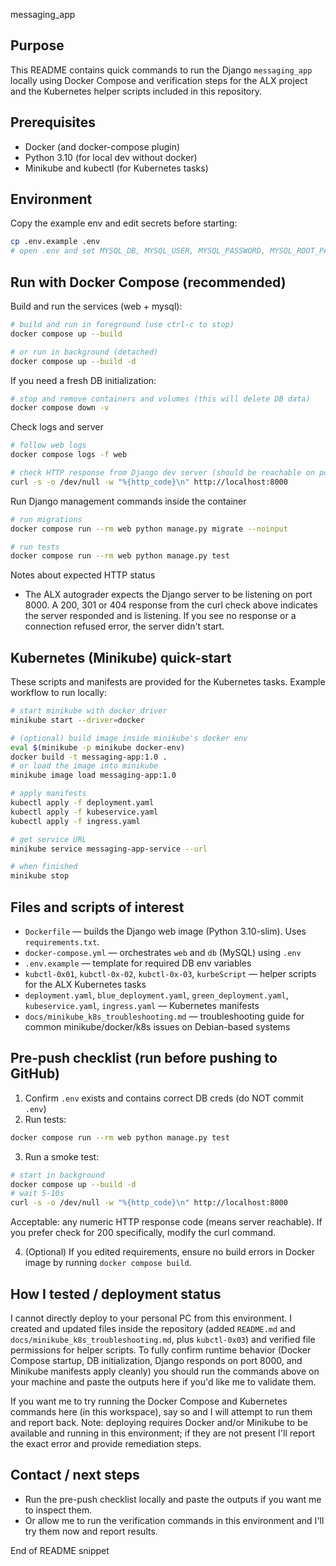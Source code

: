 messaging_app

Purpose
-------
This README contains quick commands to run the Django `messaging_app` locally using Docker Compose and verification steps for the ALX project and the Kubernetes helper scripts included in this repository.

Prerequisites
-------------
- Docker (and docker-compose plugin)
- Python 3.10 (for local dev without docker)
- Minikube and kubectl (for Kubernetes tasks)

Environment
-----------
Copy the example env and edit secrets before starting:

```bash
cp .env.example .env
# open .env and set MYSQL_DB, MYSQL_USER, MYSQL_PASSWORD, MYSQL_ROOT_PASSWORD
```

Run with Docker Compose (recommended)
------------------------------------
Build and run the services (web + mysql):

```bash
# build and run in foreground (use ctrl-c to stop)
docker compose up --build

# or run in background (detached)
docker compose up --build -d
```

If you need a fresh DB initialization:

```bash
# stop and remove containers and volumes (this will delete DB data)
docker compose down -v
```

Check logs and server

```bash
# follow web logs
docker compose logs -f web

# check HTTP response from Django dev server (should be reachable on port 8000)
curl -s -o /dev/null -w "%{http_code}\n" http://localhost:8000
```

Run Django management commands inside the container

```bash
# run migrations
docker compose run --rm web python manage.py migrate --noinput

# run tests
docker compose run --rm web python manage.py test
```

Notes about expected HTTP status
- The ALX autograder expects the Django server to be listening on port 8000. A 200, 301 or 404 response from the curl check above indicates the server responded and is listening. If you see no response or a connection refused error, the server didn't start.

Kubernetes (Minikube) quick-start
---------------------------------
These scripts and manifests are provided for the Kubernetes tasks. Example workflow to run locally:

```bash
# start minikube with docker driver
minikube start --driver=docker

# (optional) build image inside minikube's docker env
eval $(minikube -p minikube docker-env)
docker build -t messaging-app:1.0 .
# or load the image into minikube
minikube image load messaging-app:1.0

# apply manifests
kubectl apply -f deployment.yaml
kubectl apply -f kubeservice.yaml
kubectl apply -f ingress.yaml

# get service URL
minikube service messaging-app-service --url

# when finished
minikube stop
```

Files and scripts of interest
-----------------------------
- `Dockerfile` — builds the Django web image (Python 3.10-slim). Uses `requirements.txt`.
- `docker-compose.yml` — orchestrates `web` and `db` (MySQL) using `.env`
- `.env.example` — template for required DB env variables
- `kubctl-0x01`, `kubctl-0x-02`, `kubctl-0x-03`, `kurbeScript` — helper scripts for the ALX Kubernetes tasks
- `deployment.yaml`, `blue_deployment.yaml`, `green_deployment.yaml`, `kubeservice.yaml`, `ingress.yaml` — Kubernetes manifests
- `docs/minikube_k8s_troubleshooting.md` — troubleshooting guide for common minikube/docker/k8s issues on Debian-based systems

Pre-push checklist (run before pushing to GitHub)
-------------------------------------------------
1. Confirm `.env` exists and contains correct DB creds (do NOT commit `.env`)
2. Run tests:

```bash
docker compose run --rm web python manage.py test
```

3. Run a smoke test:

```bash
# start in background
docker compose up --build -d
# wait 5-10s
curl -s -o /dev/null -w "%{http_code}\n" http://localhost:8000
```

Acceptable: any numeric HTTP response code (means server reachable). If you prefer check for 200 specifically, modify the curl command.

4. (Optional) If you edited requirements, ensure no build errors in Docker image by running `docker compose build`.

How I tested / deployment status
-------------------------------
I cannot directly deploy to your personal PC from this environment. I created and updated files inside the repository (added `README.md` and `docs/minikube_k8s_troubleshooting.md`, plus `kubctl-0x03`) and verified file permissions for helper scripts. To fully confirm runtime behavior (Docker Compose startup, DB initialization, Django responds on port 8000, and Minikube manifests apply cleanly) you should run the commands above on your machine and paste the outputs here if you'd like me to validate them.

If you want me to try running the Docker Compose and Kubernetes commands here (in this workspace), say so and I will attempt to run them and report back. Note: deploying requires Docker and/or Minikube to be available and running in this environment; if they are not present I'll report the exact error and provide remediation steps.

Contact / next steps
--------------------
- Run the pre-push checklist locally and paste the outputs if you want me to inspect them.
- Or allow me to run the verification commands in this environment and I'll try them now and report results.

End of README snippet
